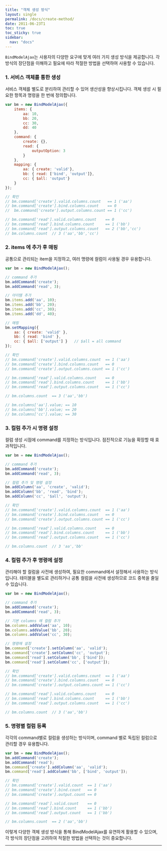 ```yaml
---
title: "객체 생성 방식"
layout: single
permalink: /docs/create-method/
date: 2011-06-23T1
toc: true
toc_sticky: true
sidebar:
  nav: "docs"
---
```


`BindModelAjax`는 사용자의 다양한 요구에 맞게 여러 가지 생성 방식을 제공합니다. 각 방식의 장단점을 이해하고 필요에 따라 적절한 방법을 선택하여 사용할 수 있습니다.

### 1. 서비스 객체를 통한 생성

서비스 객체를 별도로 분리하여 관리할 수 있어 생산성을 향상시킵니다. 객체 생성 시 필요한 항목과 명령을 한 번에 정의합니다.

```js
var bm = new BindModelAjax({
	items: {
		aa: 10,
		bb: 20,
		cc: 30,
		dd: 40
	},
	command: {
		create: {},
		read: {
			outputOption: 3
		}
	},
	mapping: {
		aa: { create: 'valid'},
		bb: { read: ['bind', 'output']},
		cc: { $all: 'output'}
	}
});

// 확인
// bm.command['create'].valid.columns.count   == 1 ('aa')
// bm.command['create'].bind.columns.count    == 0
//  bm.command['create'].output.columns.count == 1 ('cc')

// bm.command['read'].valid.columns.count    == 0
// bm.command['read'].bind.columns.count     == 1 ('bb')
// bm.command['read'].output.columns.count   == 2 ('bb','cc')
// bm.columns.count  // 3 ('aa','bb','cc')
```

### 2. items 에 추가 후 매핑 

공통으로 관리되는 item을 지정하고, 여러 명령에 컬럼이 사용될 경우 유용합니다.

```js
var bm = new BindModelAjax();

// command 추가
bm.addCommand('create');
bm.addCommand('read', 3);

// 아이템 추가
bm.items.add('aa', 10);
bm.items.add('bb', 20);
bm.items.add('cc', 30);
bm.items.add('dd', 40);

// 매핑
bm.setMapping({
	aa: { create: 'valid' },
	bb: { read: 'bind' },
	cc: { $all: ['output'] }   // $all = all command
});

// 확인
// bm.command['create'].valid.columns.count  == 1 ('aa')
// bm.command['create'].bind.columns.count   == 0
// bm.command['create'].output.columns.count == 1 ('cc')

// bm.command['read'].valid.columns.count    == 0
// bm.command['read'].bind.columns.count     == 1 ('bb')
// bm.command['read'].output.columns.count   == 1 ('cc')

// bm.columns.count  == 3 ('aa','bb')

// bm.columns['aa'].value; == 10
// bm.columns['bb'].value; == 20
// bm.columns['cc'].value; == 30
```

### 3. 컬럼 추가 시 명령 설정

컬럼 생성 시점에 command를 지정하는 방식입니다. 점진적으로 기능을 확장할 때 효과적입니다.

```js
var bm = new BindModelAjax();

// command 추가
bm.addCommand('create');
bm.addCommand('read', 3);

// 컬럼 추가 및 명령 설정
bm.addColumn('aa', 'create', 'valid');
bm.addColumn('bb', 'read', 'bind');
bm.addColumn('cc', '$all', 'output');   

// 확인
// bm.command['create'].valid.columns.count  == 1 ('aa')
// bm.command['create'].bind.columns.count   == 0
// bm.command['create'].output.columns.count == 1 ('cc')

// bm.command['read'].valid.columns.count    == 0
// bm.command['read'].bind.columns.count     == 1 ('bb')
// bm.command['read'].output.columns.count   == 1 ('cc')

// bm.columns.count  // 3 'aa','bb'
```

### 4. 컬럼 추가 후 명령에 설정

관리해야 할 컬럼을 사전에 생성하여, 필요한 command에서 설정해서 사용하는 방식입니다. 테이블을 별도로 관리하거나 공통 컬럼을 사전에 생성하므로 코드 중복을 줄일 수 있습니다.

```js
var bm = new BindModelAjax();

// command 추가
bm.addCommand('create');
bm.addCommand('read', 3);

// 기본 columns 에 컬럼 추가
bm.columns.addValue('aa', 10);
bm.columns.addValue('bb', 20);
bm.columns.addValue('cc', 30);

// 명령에 설정
bm.command['create'].setColumn('aa', 'valid');
bm.command['create'].setColumn('cc', 'output');
bm.command['read'].setColumn('bb', ['bind']);
bm.command['read'].setColumn('cc', ['output']);

// 확인
// bm.command['create'].valid.columns.count  == 1 ('aa')
// bm.command['create'].bind.columns.count   == 0
// bm.command['create'].output.columns.count == 1 ('cc')

// bm.command['read'].valid.columns.count    == 0
// bm.command['read'].bind.columns.count     == 1 ('bb')
// bm.command['read'].output.columns.count   == 1 ('cc')

// bm.columns.count  // 3 ('aa','bb')
```

### 5. 명령별 컬럼 등록

각각의 command별로 컬럼을 생성하는 방식이며, command 별로 독립된 컬럼으로 관리할 경우 유용합니다.

```js
var bm = new BindModelAjax();
bm.addCommand('create');
bm.addCommand('read');
bm.command['create'].addColumn('aa', 'valid');
bm.command['read'].addColumn('bb', ['bind', 'output']);

// 확인
// bm.command['create'].valid.count  == 1 ('aa')
// bm.command['create'].bind.count   == 0
// bm.command['create'].output.count == 0

// bm.command['read'].valid.count    == 0
// bm.command['read'].bind.count     == 1 ('bb')
// bm.command['read'].output.count   == 1 ('bb')

// bm.columns.count  == 2 ('aa','bb')
```

이렇게 다양한 객체 생성 방식을 통해 BindModelAjax를 유연하게 활용할 수 있으며, 각 방식의 장단점을 고려하여 적절한 방법을 선택하는 것이 중요합니다.

---
